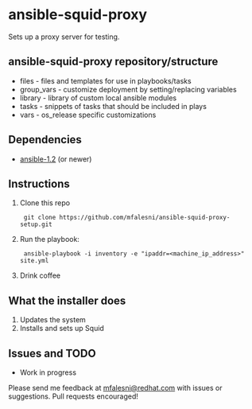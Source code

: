 # ansible-squid-proxy

Sets up a proxy server for testing.

## ansible-squid-proxy repository/structure

 * files - files and templates for use in playbooks/tasks
 * group_vars - customize deployment by setting/replacing variables
 * library - library of custom local ansible modules
 * tasks - snippets of tasks that should be included in plays
 * vars - os_release specific customizations

## Dependencies
 * [ansible-1.2](https://github.com/ansible/ansible) (or newer)

## Instructions
1. Clone this repo

        git clone https://github.com/mfalesni/ansible-squid-proxy-setup.git

2. Run the playbook:

        ansible-playbook -i inventory -e "ipaddr=<machine_ip_address>" site.yml

3. Drink coffee
## What the installer does
1. Updates the system
2. Installs and sets up Squid

## Issues and TODO
 * Work in progress

Please send me feedback at [mfalesni@redhat.com](mailto:mfalesni@redhat.com) with issues or suggestions. Pull requests encouraged!
